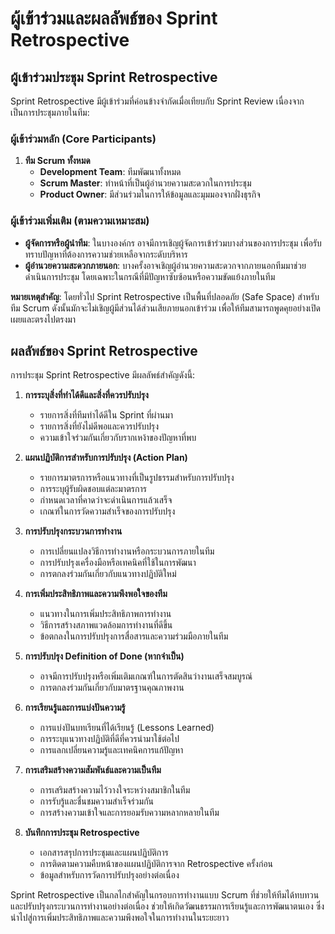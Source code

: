 # ผู้เข้าร่วมและผลลัพธ์ของ Sprint Retrospective

## ผู้เข้าร่วมประชุม Sprint Retrospective

Sprint Retrospective มีผู้เข้าร่วมที่ค่อนข้างจำกัดเมื่อเทียบกับ Sprint Review เนื่องจากเป็นการประชุมภายในทีม:

### ผู้เข้าร่วมหลัก (Core Participants)
1. **ทีม Scrum ทั้งหมด**
   - **Development Team**: ทีมพัฒนาทั้งหมด
   - **Scrum Master**: ทำหน้าที่เป็นผู้อำนวยความสะดวกในการประชุม
   - **Product Owner**: มีส่วนร่วมในการให้ข้อมูลและมุมมองจากฝั่งธุรกิจ

### ผู้เข้าร่วมเพิ่มเติม (ตามความเหมาะสม)
- **ผู้จัดการหรือผู้นำทีม**: ในบางองค์กร อาจมีการเชิญผู้จัดการเข้าร่วมบางส่วนของการประชุม เพื่อรับทราบปัญหาที่ต้องการความช่วยเหลือจากระดับบริหาร
- **ผู้อำนวยความสะดวกภายนอก**: บางครั้งอาจเชิญผู้อำนวยความสะดวกจากภายนอกทีมมาช่วยดำเนินการประชุม โดยเฉพาะในกรณีที่มีปัญหาซับซ้อนหรือความขัดแย้งภายในทีม

**หมายเหตุสำคัญ**: โดยทั่วไป Sprint Retrospective เป็นพื้นที่ปลอดภัย (Safe Space) สำหรับทีม Scrum ดังนั้นมักจะไม่เชิญผู้มีส่วนได้ส่วนเสียภายนอกเข้าร่วม เพื่อให้ทีมสามารถพูดคุยอย่างเปิดเผยและตรงไปตรงมา

## ผลลัพธ์ของ Sprint Retrospective

การประชุม Sprint Retrospective มีผลลัพธ์สำคัญดังนี้:

1. **การระบุสิ่งที่ทำได้ดีและสิ่งที่ควรปรับปรุง**
   - รายการสิ่งที่ทีมทำได้ดีใน Sprint ที่ผ่านมา
   - รายการสิ่งที่ยังไม่ดีพอและควรปรับปรุง
   - ความเข้าใจร่วมกันเกี่ยวกับรากเหง้าของปัญหาที่พบ

2. **แผนปฏิบัติการสำหรับการปรับปรุง (Action Plan)**
   - รายการมาตรการหรือแนวทางที่เป็นรูปธรรมสำหรับการปรับปรุง
   - การระบุผู้รับผิดชอบแต่ละมาตรการ
   - กำหนดเวลาที่คาดว่าจะดำเนินการแล้วเสร็จ
   - เกณฑ์ในการวัดความสำเร็จของการปรับปรุง

3. **การปรับปรุงกระบวนการทำงาน**
   - การเปลี่ยนแปลงวิธีการทำงานหรือกระบวนการภายในทีม
   - การปรับปรุงเครื่องมือหรือเทคนิคที่ใช้ในการพัฒนา
   - การตกลงร่วมกันเกี่ยวกับแนวทางปฏิบัติใหม่

4. **การเพิ่มประสิทธิภาพและความพึงพอใจของทีม**
   - แนวทางในการเพิ่มประสิทธิภาพการทำงาน
   - วิธีการสร้างสภาพแวดล้อมการทำงานที่ดีขึ้น
   - ข้อตกลงในการปรับปรุงการสื่อสารและความร่วมมือภายในทีม

5. **การปรับปรุง Definition of Done (หากจำเป็น)**
   - อาจมีการปรับปรุงหรือเพิ่มเติมเกณฑ์ในการตัดสินว่างานเสร็จสมบูรณ์
   - การตกลงร่วมกันเกี่ยวกับมาตรฐานคุณภาพงาน

6. **การเรียนรู้และการแบ่งปันความรู้**
   - การแบ่งปันบทเรียนที่ได้เรียนรู้ (Lessons Learned)
   - การระบุแนวทางปฏิบัติที่ดีที่ควรนำมาใช้ต่อไป
   - การแลกเปลี่ยนความรู้และเทคนิคการแก้ปัญหา

7. **การเสริมสร้างความสัมพันธ์และความเป็นทีม**
   - การเสริมสร้างความไว้วางใจระหว่างสมาชิกในทีม
   - การรับรู้และชื่นชมความสำเร็จร่วมกัน
   - การสร้างความเข้าใจและการยอมรับความหลากหลายในทีม

8. **บันทึกการประชุม Retrospective**
   - เอกสารสรุปการประชุมและแผนปฏิบัติการ
   - การติดตามความคืบหน้าของแผนปฏิบัติการจาก Retrospective ครั้งก่อน
   - ข้อมูลสำหรับการวัดการปรับปรุงอย่างต่อเนื่อง

Sprint Retrospective เป็นกลไกสำคัญในกรอบการทำงานแบบ Scrum ที่ช่วยให้ทีมได้ทบทวนและปรับปรุงกระบวนการทำงานอย่างต่อเนื่อง ช่วยให้เกิดวัฒนธรรมการเรียนรู้และการพัฒนาตนเอง ซึ่งนำไปสู่การเพิ่มประสิทธิภาพและความพึงพอใจในการทำงานในระยะยาว
